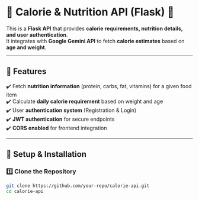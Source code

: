 # 🥗 Calorie & Nutrition API (Flask) 🚀

This is a **Flask API** that provides **calorie requirements, nutrition details, and user authentication**.  
It integrates with **Google Gemini API** to fetch **calorie estimates** based on **age and weight**.

---

## **📌 Features**
✔️ Fetch **nutrition information** (protein, carbs, fat, vitamins) for a given food item  
✔️ Calculate **daily calorie requirement** based on weight and age  
✔️ User **authentication system** (Registration & Login)  
✔️ **JWT authentication** for secure endpoints  
✔️ **CORS enabled** for frontend integration  

---

## **📌 Setup & Installation**
### **1️⃣ Clone the Repository**
```bash
git clone https://github.com/your-repo/calorie-api.git
cd calorie-api